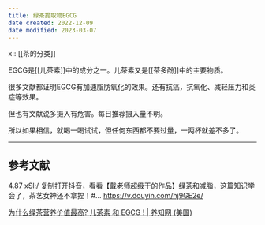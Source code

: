 ```yaml
---
title: 绿茶提取物EGCG
date created: 2022-12-09
date modified: 2023-03-07
---
```


x:: [[茶的分类]]

EGCG是[[儿茶素]]中的成分之一。儿茶素又是[[茶多酚]]中的主要物质。

很多文献都证明EGCG有加速脂肪氧化的效果。还有抗癌，抗氧化、减轻压力和炎症等效果。

但也有文献说多摄入有危害。每日推荐摄入量不明。

所以如果相信，就喝一喝试试，但任何东西都不要过量，一两杯就差不多了。

---

## 参考文献

4.87 xSl:/ 复制打开抖音，看看【戴老师超级干的作品】绿茶和减脂，这篇知识学会了，茶艺女神还不拿捏！#… https://v.douyin.com/hj9GE2e/

[为什么绿茶营养价值最高? 儿茶素 和 EGCG ! | 养知网 (美国)](https://www.byclue.com/zh/egcg/)
